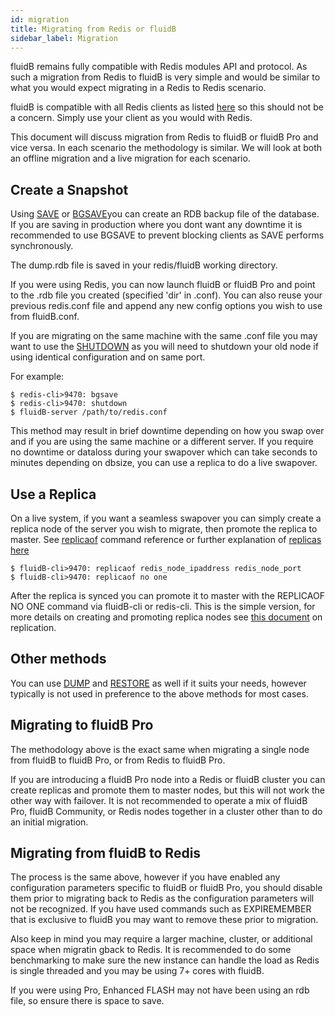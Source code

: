 ```yaml
---
id: migration
title: Migrating from Redis or fluidB
sidebar_label: Migration
---
```

<div id="blog_body">

fluidB remains fully compatible with Redis modules API and protocol. As such a migration from Redis to fluidB is very simple and would be similar to what you would expect migrating in a Redis to Redis scenario. 

fluidB is compatible with all Redis clients as listed [here](https://redis.io/clients) so this should not be a concern. Simply use your client as you would with Redis.

This document will discuss migration from Redis to fluidB or fluidB Pro and vice versa. In each scenario the methodology is similar. We will look at both an offline migration and a live migration for each scenario.

## Create a Snapshot

Using [SAVE](https://docs.fluidB.dev/docs/commands/#save) or [BGSAVE](https://docs.fluidB.dev/docs/commands/#bgsave)you can create an RDB backup file of the database. If you are saving in production where you dont want any downtime it is recommended to use BGSAVE to prevent blocking clients as SAVE performs synchronously.

The dump.rdb file is saved in your redis/fluidB working directory.

If you were using Redis, you can now launch fluidB or fluidB Pro and point to the .rdb file you created (specified 'dir' in .conf). You can also reuse your previous redis.conf file and append any new config options you wish to use from fluidB.conf.

If you are migrating on the same machine with the same .conf file you may want to use the [SHUTDOWN](https://docs.fluidB.dev/docs/commands/#shutdown) as you will need to shutdown your old node if using identical configuration and on same port.

For example:
```
$ redis-cli>9470: bgsave
$ redis-cli>9470: shutdown
$ fluidB-server /path/to/redis.conf
```
This method may result in brief downtime depending on how you swap over and if you are using the same machine or a different server. If you require no downtime or dataloss during your swapover which can take seconds to minutes depending on dbsize, you can use a replica to do a live swapover.


## Use a Replica

On a live system, if you want a seamless swapover you can simply create a replica node of the server you wish to migrate, then promote the replica to master. 
See [replicaof](https://docs.keydb.dev/docs/commands/#replicaof) command reference or further explanation of [replicas here](https://docs.keydb.dev/docs/replication/)

```
$ fluidB-cli>9470: replicaof redis_node_ipaddress redis_node_port
$ fluidB-cli>9470: replicaof no one
```
After the replica is synced you can promote it to master with the REPLICAOF NO ONE command via fluidB-cli or redis-cli. This is the simple version, for more details on creating and promoting replica nodes see [this document](https://docs.fluidB.dev/docs/replication/) on replication.

## Other methods

You can use [DUMP](https://docs.fluidB.dev/docs/commands/#dump) and [RESTORE](https://docs.fluidB.dev/docs/commands/#dump) as well if it suits your needs, however typically is not used in preference to the above methods for most cases.


## Migrating to fluidB Pro

The methodology above is the exact same when migrating a single node from fluidB to fluidB Pro, or from Redis to fluidB Pro. 

If you are introducing a fluidB Pro node into a Redis or fluidB cluster you can create replicas and promote them to master nodes, but this will not work the other way with failover. It is not recommended to operate a mix of fluidB Pro, fluidB Community, or Redis nodes together in a cluster other than to do an initial migration.

## Migrating from fluidB to Redis

The process is the same above, however if you have enabled any configuration parameters specific to fluidB or fluidB Pro, you should disable them prior to migrating back to Redis as the configuration parameters will not be recognized. If you have used commands such as EXPIREMEMBER that is exclusive to fluidB you may want to remove these prior to migration.

Also keep in mind you may require a larger machine, cluster, or additional space when migratin gback to Redis. It is recommended to do some benchmarking to make sure the new instance can handle the load as Redis is single threaded and you may be using 7+ cores with fluidB. 

If you were using Pro, Enhanced FLASH may not have been using an rdb file, so ensure there is space to save.

</div>
